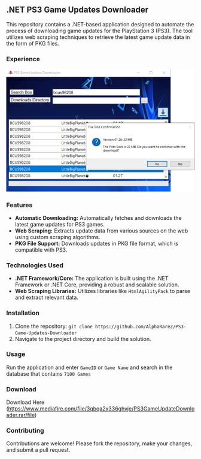 ## .NET PS3 Game Updates Downloader

This repository contains a .NET-based application designed to automate the process of downloading game updates for the PlayStation 3 (PS3). The tool utilizes web scraping techniques to retrieve the latest game update data in the form of PKG files.

### Experience
![altText](GUI/Images/pic1.png)
### Features

- **Automatic Downloading:** Automatically fetches and downloads the latest game updates for PS3 games.
- **Web Scraping:** Extracts update data from various sources on the web using custom scraping algorithms.
- **PKG File Support:** Downloads updates in PKG file format, which is compatible with PS3.

### Technologies Used

- **.NET Framework/Core:** The application is built using the .NET Framework or .NET Core, providing a robust and scalable solution.
- **Web Scraping Libraries:** Utilizes libraries like `HtmlAgilityPack` to parse and extract relevant data.

### Installation

1. Clone the repository: `git clone https://github.com/AlphaRareZ/PS3-Game-Updates-Downloader`
2. Navigate to the project directory and build the solution.

### Usage

Run the application and enter `GameID` or `Game Name` and search in the database that contains `7100 Games`

### Download

Download Here (https://www.mediafire.com/file/3qbqa2x336ghvje/PS3GameUpdateDownloader.rar/file)

### Contributing

Contributions are welcome! Please fork the repository, make your changes, and submit a pull request.
